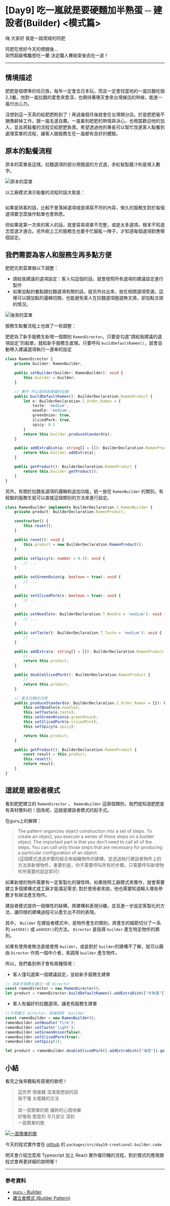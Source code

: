 # [Day9] 吃一嵐就是要硬麵加半熟蛋 ─ 建設者(Builder) <模式篇>

嗨 大家好 我是一路爬坡的阿肥

阿肥在想好今天的標題後...   
突然超級嘴饞想吃一蘭
決定鐵人賽結束後去吃一波！

---

## 情境描述

肥肥是個標準的哈日族，每年一定會去日本玩，而且一定會找當地的一嵐拉麵吃個2,3餐。他對一嵐拉麵的愛愈來愈深，也期待著哪天會來台灣展店的時候，能進一嵐付出心力。

沒想到這一天真的給肥肥盼到了！再過幾個月後就會在台灣開分店。於是肥肥毫不猶豫辭掉工作，跟一嵐毛遂自薦。一嵐看到肥肥的熱情與決心，也相當歡迎他的加入，並且將點餐的流程交給肥肥負責。希望透過他的專長可以幫忙改進客人點餐到處理菜單的流程，讓客人跟服務生在一嵐都有良好的體驗。

## 原本的點餐流程
原本的菜單長這樣。拉麵選項的部分用圈選的方式選，赤紅秘製醬汁則是填入數字。

![原本的菜單](https://i.imgur.com/A5S3Ogl.png)

以工廠模式演示點餐的流程的話大致是：
```typescript
```

如果是熟客的話，比較不會落掉選項或是填寫不符的內容，做久的服務生對於每個選項要怎麼操作點單也會熟悉。

但如果是第一次來的客人的話，就會容易填單不完整，或是太多選項，根本不知道怎麼選才適合。另外剛上工的服務生也要手忙腳亂一陣子，才知道每個選項對應哪個設定。

## 我們需要為客人和服務生再多點方便
肥肥先對菜單做以下調整：

- 請給我建議的選項設定：客人勾這個的話，就會按照所有選項的建議設定進行製作
- 如果加點的餐點跟拉麵選項有關的話，就另外拉出來，放在相關選項旁邊。這樣可以跟加點的邏輯切開，也能避免客人在拉麵選項圈選無叉燒，卻加點叉燒的情況。

![後來的菜單](https://i.imgur.com/G3qrVY0.png)

服務生點餐流程上也做了一些調整：

肥肥為了新手服務生新增一個類別 `RamenDirector`。只要是勾選“請給我建議的選項設定”的點單，就給新手服務生處理。只要呼叫 `buildDefaultRamen()`，就會自動帶入建議選項執行一連串的設定
```typescript
class RamenDirector {
    private builder: RamenBuilder;

    public setBuilder(builder: RamenBuilder): void {
        this.builder = builder;
    }

    // 實作 所以選項為建議的拉麵
    public buildDefaultRamen(): BuilderDeclaration.RamenProduct {
        let o: BuilderDeclaration.I_Order_Ramen = {
            taste: 'medium',
            noodle: 'medium',
            greenOnion: true,
            slicedPork: true,
            spicy: 0.5
        }
        return this.builder.produceStandard(o);
    }

    public addExtraDish(a: string[] = []): BuilderDeclaration.RamenProduct {
        return this.builder.addExtra(a);
    }

    public getProduct(): BuilderDeclaration.RamenProduct {
        return this.builder.getProduct();
    }
}

```

另外，有關於拉麵各選項的邏輯和追加功能，統一放在 `RamenBuilder` 的類別。有經驗的服務生就可以直接這個類別的方法來進行設定。
```typescript
class RamenBuilder implements BuilderDeclaration.I_RamenBuilder {
    private product: BuilderDeclaration.RamenProduct;

    constructor() {
        this.reset();
    }

    public reset(): void {
        this.product = new BuilderDeclaration.RamenProduct();
    }

    public setSpicy(s: number = 0.5): void {
        // ...
    }

    public setGreenOnion(g: boolean = true): void {
        // ...
    }

    public setSlicedPork(s: boolean = true): void {
        // ...
    }

    public setNoodle(n: BuilderDeclaration.T_Noodle = 'medium'): void {
        // ...
    }

    public setTaste(t: BuilderDeclaration.T_Taste = 'medium'): void {
        // ...
    }

    public addExtra(a: string[] = []): BuilderDeclaration.RamenProduct {
        // ...
        return this.product;
    }

    public doubleSlicedPork(): BuilderDeclaration.RamenProduct {
        // ...
        return this.product;
    }

    // 產生拉麵的流程
    public produceStandard(o: BuilderDeclaration.I_Order_Ramen = {}): BuilderDeclaration.RamenProduct {
        this.setNoodle(o.noodle);
        this.setTaste(o.taste);
        this.setGreenOnion(o.greenOnion);
        this.setSlicedPork(o.slicedPork);
        this.setSpicy(o.spicy);

        return this.product;
    }

    public getProduct(): BuilderDeclaration.RamenProduct {
        const result = this.product;
        this.reset();
        return result;
    }
}
```

## 這就是 建設者模式

看到肥肥建立的 `RamenDirector` 、 `RamenBuilder` 這兩個類別，我們就知道肥肥是有真材實料的！因為呢，這就是建設者模式的起手式。 

在guru上的解釋：
>The pattern organizes object construction into a set of steps. To create an object, you execute a series of these steps on a builder object. The important part is that you don’t need to call all of the steps. You can call only those steps that are necessary for producing a particular configuration of an object.   
(這個模式透過步驟的組合來組織物件的建構，並透過執行建設者物件上的方法來新增物件。重要的是，你不需要呼叫所有的步驟。只需要呼叫新增物件所需要的設定即可)

如果新增的物件需要有一定客製化的彈性時，如果按照工廠模式來實作，就會需要建立多個建構式或工廠才能滿足需求; 對於使用者來說，他也需要知道輸入哪些參數才有辦法產生物件。

建設者模式提供一個彈性的結構，將建構和表現分離，並且進一步設定客製化的方法，讓同樣的建構過程可以產生出不同的表現。

其中， `Builder` 在建設者模式中，是物件產生的類別，將產生的細節切分了一系列 `setXXX()` 或 `addXXX()`的方法。 `Director` 是指導 `builder` 產生特定物件的類別。

如果有使用者無法直接使用 `builder`，或是對於 `builder`的建構不了解，就可以藉由 `Director` 作爲一個中介者，來調用 `builder` 產生物件。

所以，我們看到例子會有兩種情境：

- 客人僅勾選第一個建議設定，並給新手服務生建單
```typescript
// 為新手服務生建立一個 director
const ramenDirector = new RamenDirector();
let product = ramenDirector.buildDefaultRamen().addExtraDish(["半熟蛋"]).getProduct()
```

- 客人有偏好的拉麵選項，讓老鳥服務生建單
```typescript
//不用建立 director，直接調用 `builder`
const ramenBuilder = new RamenBuilder();
ramenBuilder.setNoodle('firm');
ramenBuilder.setTaste('light');
ramenBuilder.setGreenOnion(false);
ramenBuilder.setSlicedPork(true);
ramenBuilder.setSpicy(1);

let product = ramenBuilder.doubleSlicedPork().addExtraDish(["海苔"]).getProduct()
```

## 小結

看完之後來聽點有感覺的歌吧！

> 這世界 很複雜 混淆我想說的話   
> 我不懂 太複雜的文法    
> ...   
> 寫一首簡單的歌 讓妳的心情快樂  
> 好像我 那麼的 平凡卻又 深刻  
> 一首簡單的歌

[![一首簡單的歌](https://img.youtube.com/vi/PihQffGOL54/0.jpg)](http://www.youtube.com/watch?v=PihQffGOL54 "一首簡單的歌")

今天的程式實作會在 [github](https://github.com/showwell0120/Design-Pattern-Typescript-React) 的 `packages/src/day10-creational-builder.code`

明天會介紹怎麼用 Typescript 加上 React 實作複印機的流程，對於模式的應用跟程式會再更詳細的說明喔！

---

### 參考資料
- [guru - Builder](https://refactoring.guru/design-patterns/builder)
- [建立者模式 (Builder Pattern)](http://corrupt003-design-pattern.blogspot.com/2017/01/builder-pattern.html)
